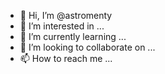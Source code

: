 - 👋 Hi, I’m @astromenty
- 👀 I’m interested in ...
- 🌱 I’m currently learning ...
- 💞️ I’m looking to collaborate on ...
- 📫 How to reach me ...

<!---
astromenty/astromenty is a ✨ special ✨ repository because its `README.md` (this file) appears on your GitHub profile.
You can click the Preview link to take a look at your changes.
--->
